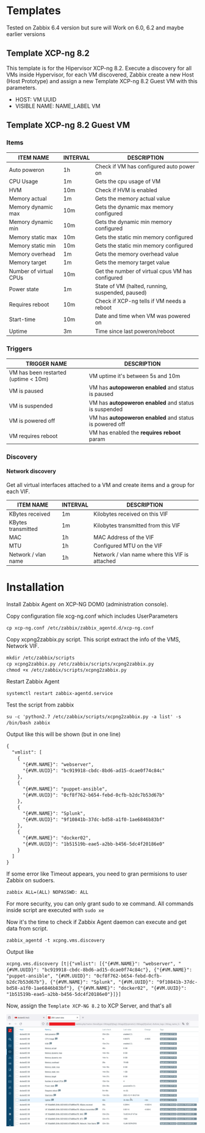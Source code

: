 # Templates

Tested on Zabbix 6.4 version but sure will Work on 6.0, 6.2 and maybe earlier versions

## Template XCP-ng 8.2 

This template is for the Hipervisor XCP-ng 8.2. Execute a discovery for all VMs inside Hypervisor, for each VM discovered, Zabbix create a new Host (Host Prototype) and assign a new Template XCP-ng 8.2 Guest VM with this parameters.

- HOST: VM UUID
- VISIBLE NAME: NAME_LABEL VM


## Template XCP-ng 8.2 Guest VM

### Items

|ITEM NAME|INTERVAL|DESCRIPTION|
|-|-|-|
|Auto poweron|1h|Check if VM has configured auto power on|
|CPU Usage|1m|Gets the cpu usage of VM|
|HVM|10m|Check if HVM is enabled|
|Memory actual|1m|Gets the memory actual value|
|Memory dynamic max|10m|Gets the dynamic max memory configured|
|Memory dynamic min|10m|Gets the dynamic min memory configured|
|Memory static max|10m|Gets the static min memory configured|
|Memory static min|10m|Gets the static min memory configured|
|Memory overhead|1m|Gets the memory overhead value|
|Memory target|1m|Gets the memory target value|
|Number of virtual CPUs|10m|Get the number of virtual cpus VM has configured|
|Power state|1m|State of VM (halted, running, suspended, paused)|
|Requires reboot|10m|Check if XCP-ng tells if VM needs a reboot|
|Start-time|10m|Date and time when VM was powered on|
|Uptime|3m|Time since last poweron/reboot|


### Triggers

|TRIGGER NAME|DESCRIPTION|
|-|-|
|VM has been restarted (uptime < 10m)|VM uptime it's between 5s and 10m|
|VM is paused|VM has **autopoweron enabled** and status is paused|
|VM is suspended|VM has **autopoweron enabled** and status is suspended|
|VM is powered off|VM has **autopoweron enabled** and status is powered off|
|VM requires reboot|VM has enabled the **requires reboot** param|

### Discovery

#### Network discovery

Get all virtual interfaces attached to a VM and create items and a group for each VIF.

|ITEM NAME|INTERVAL|DESCRIPTION|
|-|-|-|
|KBytes received|1m|Kilobytes received on this VIF|
|KBytes transmitted|1m|Kilobytes transmitted from this VIF|
|MAC|1h|MAC Address of the VIF|
|MTU|1h|Configured MTU on the VIF|
|Network / vlan name|1h|Network / vlan name where this VIF is attached|




# Installation

Install Zabbix Agent on XCP-NG DOM0 (administration console). 

Copy configuration file xcg-ng.conf which includes UserParameters

```
cp xcp-ng.conf /etc/zabbix/zabbix_agentd.d/xcp-ng.conf
```

Copy xcpng2zabbix.py script. This script extract the info of the VMS, Network VIF.

```
mkdir /etc/zabbix/scripts
cp xcpng2zabbix.py /etc/zabbix/scripts/xcpng2zabbix.py
chmod +x /etc/zabbix/scripts/xcpng2zabbix.py
```

Restart Zabbix Agent

```
systemctl restart zabbix-agentd.service
```

Test the script from zabbix

```
su -c 'python2.7 /etc/zabbix/scripts/xcpng2zabbix.py -a list' -s /bin/bash zabbix
```

Output like this will be shown (but in one line)

```
{
  "vmlist": [
    {
      "{#VM.NAME}": "webserver",
      "{#VM.UUID}": "bc919918-cbdc-8bd6-ad15-dcae0f74c84c"
    },
    {
      "{#VM.NAME}": "puppet-ansible",
      "{#VM.UUID}": "0cf8f762-b654-febd-0cfb-b2dc7b53d67b"
    },
    {
      "{#VM.NAME}": "Splunk",
      "{#VM.UUID}": "9f10841b-37dc-bd58-a1f0-1ae6846b83bf"
    },
    {
      "{#VM.NAME}": "docker02",
      "{#VM.UUID}": "1b51519b-eae5-a2bb-b456-5dc4f20186e0"
    }
  ]
}
```

If some error like Timeout appears, you need to gran permisions to user Zabbix on sudoers. 

```
zabbix ALL=(ALL) NOPASSWD: ALL
```

For more security, you can only grant sudo to xe command. All commands inside script are executed with `sudo xe`

Now it's the time to check if Zabbix Agent daemon can execute and get data from script.

```
zabbix_agentd -t xcpng.vms.discovery
```

Output like 

```
xcpng.vms.discovery [t|{"vmlist": [{"{#VM.NAME}": "webserver", "{#VM.UUID}": "bc919918-cbdc-8bd6-ad15-dcae0f74c84c"}, {"{#VM.NAME}": "puppet-ansible", "{#VM.UUID}": "0cf8f762-b654-febd-0cfb-b2dc7b53d67b"}, {"{#VM.NAME}": "Splunk", "{#VM.UUID}": "9f10841b-37dc-bd58-a1f0-1ae6846b83bf"}, {"{#VM.NAME}": "docker02", "{#VM.UUID}": "1b51519b-eae5-a2bb-b456-5dc4f20186e0"}]}]
```

Now, assign the `Template XCP-NG 8.2` to XCP Server, and that's all

![VM on XCP-NG8.2 LatestData](latest-data-xcpng8.2-vm.png?raw=true "VM Latest Data")